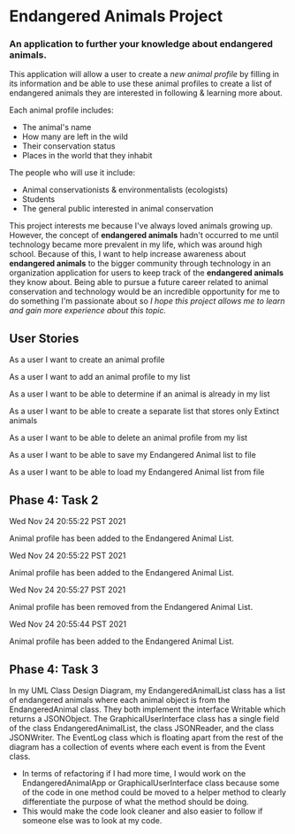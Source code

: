 # Endangered Animals Project

### An application to further your knowledge about endangered animals.

This application will allow a user to create a *new animal profile* by filling in its information and 
be able to use these animal profiles to create a list of endangered animals they are interested 
in following & learning more about.

Each animal profile includes:
- The animal's name
- How many are left in the wild
- Their conservation status
- Places in the world that they inhabit

The people who will use it include: 
- Animal conservationists & environmentalists (ecologists)
- Students
- The general public interested in animal conservation

This project interests me because I've always loved animals growing up. However, 
the concept of **endangered animals** hadn't occurred to me until technology became more prevalent in my life, 
which was around high school. Because of this, I want to help increase awareness about **endangered animals** 
to the bigger community through technology in an organization application for users to keep track of the 
**endangered animals** they know about. Being able to pursue a future career related to 
animal conservation and technology would be an incredible opportunity for me to do something
I'm passionate about so *I hope this project allows me to learn and gain more experience about this topic.*


## User Stories
As a user I want to create an animal profile

As a user I want to add an animal profile to my list

As a user I want to be able to determine if an animal is already in my list

As a user I want to be able to create a separate list that stores only Extinct animals

As a user I want to be able to delete an animal profile from my list

As a user I want to be able to save my Endangered Animal list to file

As a user I want to be able to load my Endangered Animal list from file

## Phase 4: Task 2
Wed Nov 24 20:55:22 PST 2021

Animal profile has been added to the Endangered Animal List.


Wed Nov 24 20:55:22 PST 2021

Animal profile has been added to the Endangered Animal List.


Wed Nov 24 20:55:27 PST 2021

Animal profile has been removed from the Endangered Animal List.


Wed Nov 24 20:55:44 PST 2021

Animal profile has been added to the Endangered Animal List.

## Phase 4: Task 3

In my UML Class Design Diagram, my EndangeredAnimalList class has a list of endangered animals where each animal 
object is from the EndangeredAnimal class. 
They both implement the interface Writable which returns a JSONObject. 
The GraphicalUserInterface class has a single field of the class EndangeredAnimalList, the class JSONReader, and 
the class JSONWriter. 
The EventLog class which is floating apart from the rest of the diagram has a collection of events where each event 
is from the Event class.
- In terms of refactoring if I had more time, I would work on the EndangeredAnimalApp or GraphicalUserInterface class 
because some of the code in one method could be moved to a helper method to clearly differentiate the purpose of what 
the method should be doing.
- This would make the code look cleaner and also easier to follow if someone else was to look at my code.